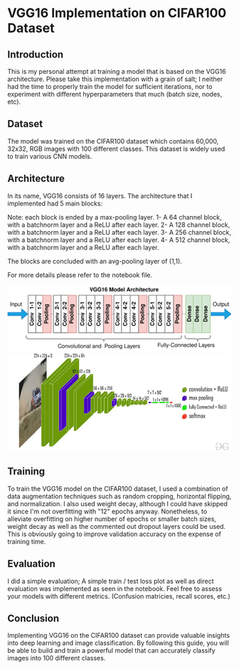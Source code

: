 # VGG16 Implementation on CIFAR100 Dataset

## Introduction
This is my personal attempt at training a model that is based on the VGG16 architecture. Please take this implementation with a grain of salt; I neither had the time to properly train the model for sufficient iterations, nor to experiment with different hyperparameters that much (batch size, nodes, etc).

## Dataset
The model was trained on the CIFAR100 dataset which contains 60,000, 32x32, RGB images with 100 different classes. This dataset is widely used to train various CNN models.

## Architecture
In its name, VGG16 consists of 16 layers. The architecture that I implemented had 5 main blocks:

Note: each block is ended by a max-pooling layer.
1- A 64 channel block, with a batchnorm layer and a ReLU after each layer.
2- A 128 channel block, with a batchnorm layer and a ReLU after each layer.
3- A 256 channel block, with a batchnorm layer and a ReLU after each layer.
4- A 512 channel block, with a batchnorm layer and a ReLU after each layer.

The blocks are concluded with an avg-pooling layer of (1,1).

For more details please refer to the notebook file.

![Architecture](/images/Architecture.png)
![Visualization](/images/Visualization.png)


## Training
To train the VGG16 model on the CIFAR100 dataset, I used a combination of data augmentation techniques such as random cropping, horizontal flipping, and normalization. I also used weight decay, although I could have skipped it since I'm not overfitting with "12" epochs anyway. Nonetheless, to alleviate overfitting on higher number of epochs or smaller batch sizes, weight decay as well as the commented out dropout layers could be used. This is obviously going to improve validation accuracy on the expense of training time.

## Evaluation
I did a simple evaluation; A simple train / test loss plot as well as direct evaluation was implemented as seen in the notebook. Feel free to assess your models with different metrics.
(Confusion matricies, recall scores, etc.)

## Conclusion
Implementing VGG16 on the CIFAR100 dataset can provide valuable insights into deep learning and image classification. By following this guide, you will be able to build and train a powerful model that can accurately classify images into 100 different classes.

